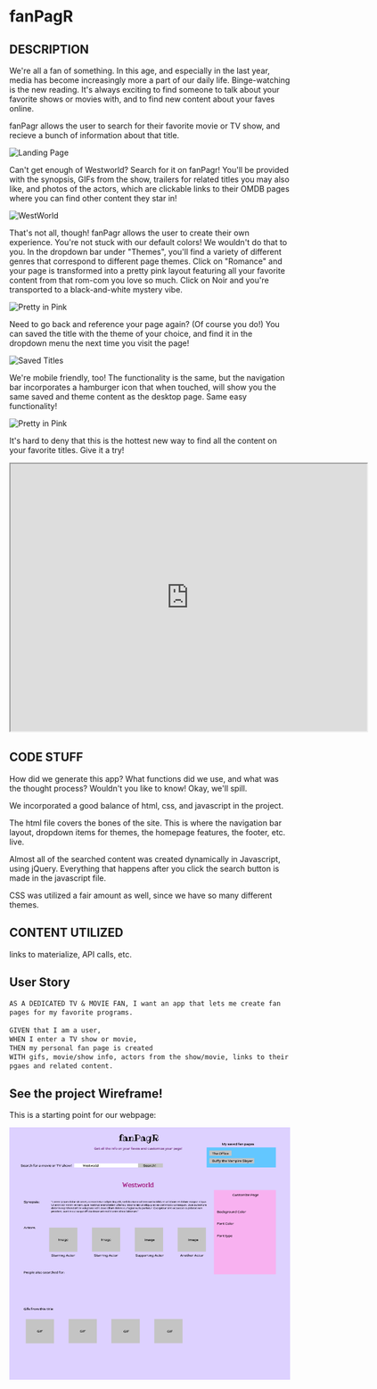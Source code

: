 # fanPagR

## DESCRIPTION

We're all a fan of something. In this age, and especially in the last year, media has become increasingly more a part of our daily life. Binge-watching is the new reading. It's always exciting to find someone to talk about your favorite shows or movies with, and to find new content about your faves online. 

fanPagr allows the user to search for their favorite movie or TV show, and recieve a bunch of information about that title. 

![Landing Page](images/main-page.png)

Can't get enough of Westworld? Search for it on fanPagr! You'll be provided with the synopsis, GIFs from the show, trailers for related titles you may also like, and photos of the actors, which are clickable links to their OMDB pages where you can find other content they star in!

![WestWorld](images/westworld.png)

That's not all, though! fanPagr allows the user to create their own experience. You're not stuck with our default colors! We wouldn't do that to you. In the dropdown bar under "Themes", you'll find a variety of different genres that correspond to different page themes. Click on "Romance" and your page is transformed into a pretty pink layout featuring all your favorite content from that rom-com you love so much. Click on Noir and you're transported to a black-and-white mystery vibe. 

![Pretty in Pink](images/screenshots/pretty-in-pink.png)

Need to go back and reference your page again? (Of course you do!) You can saved the title with the theme of your choice, and find it in the dropdown menu the next time you visit the page!

![Saved Titles](images/screenshots/saved-dropdown.png)

We're mobile friendly, too! The functionality is the same, but the navigation bar incorporates a hamburger icon that when touched, will show you the same saved and theme content as the desktop page. Same easy functionality!

![Pretty in Pink](images/screenshots/mobile.png)

It's hard to deny that this is the hottest new way to find all the content on your favorite titles. Give it a try!

<iframe src="https://drive.google.com/file/d/1D5QlpQw00Nbb_byOF_6wYVYCz0M-zVIe/preview" width="640" height="480"></iframe>

## CODE STUFF

How did we generate this app? What functions did we use, and what was the thought process? Wouldn't you like to know! Okay, we'll spill.

We incorporated a good balance of html, css, and javascript in the project.

The html file covers the bones of the site. This is where the navigation bar layout, dropdown items for themes, the homepage features, the footer, etc. live.

Almost all of the searched content was created dynamically in Javascript, using jQuery. Everything that happens after you click the search button is made in the javascript file. 

CSS was utilized a fair amount as well, since we have so many different themes. 

## CONTENT UTILIZED

links to materialize, API calls, etc. 

## User Story

```
AS A DEDICATED TV & MOVIE FAN, I want an app that lets me create fan pages for my favorite programs.

GIVEN that I am a user,
WHEN I enter a TV show or movie,
THEN my personal fan page is created
WITH gifs, movie/show info, actors from the show/movie, links to their pgaes and related content.

```

## See the project Wireframe!

This is a starting point for our webpage:

![Wireframe Image](images/wireframe.png)
